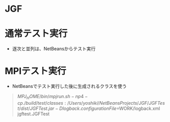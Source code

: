 JGF
===

# 通常テスト実行

* 逐次と並列は、NetBeansからテスト実行

# MPIテスト実行

* NetBeansでテスト実行した後に生成されるクラスを使う

> $MPJ_HOME/bin/mpjrun.sh -np 4 -cp ./build/test/classes:/Users/yoshiki/NetBeansProjects/JGF/JGFTest/dist/JGFTest.jar -Dlogback.configurationFile=$WORK/logback.xml jgftest.JGFTest
